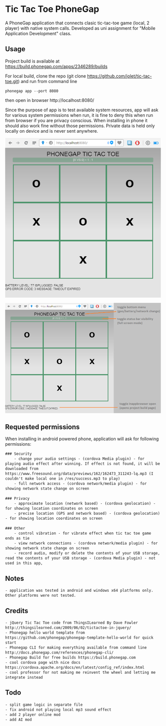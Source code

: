 # Tic Tac Toe PhoneGap

A PhoneGap application that connects clasic tic-tac-toe game (local, 2 player) with native system calls.
Developed as uni assignment for "Mobile Application Development" class.

## Usage
Project build is available at https://build.phonegap.com/apps/2346289/builds

For local build, clone the repo (git clone https://github.com/jolet/tic-tac-toe.git) and run from command line

    phonegap app --port 8080

then open in browser http://localhost:8080/

Since the purpose of app is to test available system resources, app will ask for various system permissions when run, it is fine to deny this when run from browser if you are privacy conscious. When installing in phone it should also work fine without those permissions. Private data is held only locally on device and is never sent anywhere.


![alt tag](https://raw.githubusercontent.com/jolet/tic-tac-toe/master/www/res/phonegap_tic_tac_toe_preview.png)

![alt tag](https://raw.githubusercontent.com/jolet/tic-tac-toe/master/www/res/phonegap_tic_tac_toe_UI_info.png)

## Requested permissions
 When installing in android powered phone, application will ask for following permissions:

    ### Security
        - change your audio settings - (cordova Media plugin) - for playing audio effect after winning. If effect is not found, it will be downloaded from https://www.freesound.org/data/previews/162/162473_311243-lq.mp3 (I couldn't make local one in /res/success.mp3 to play)
        - full network access - (cordova network/media plugin) - for showing network state change on screen
        
    ### Privacy
        - approximate location (network based) - (cordova geolocation) - for showing location coordinates on screen
        - precise location (GPS and network based) - (cordova geolocation) - for showing location coordinates on screen

    ### Other
        - control vibration - for vibrate effect when tic tac toe game ends as tie
        - view network connections - (cordova network/media plugin) - for showing network state change on screen
        - record audio, modify or delete the contents of your USB storage, read the contents of your USB storage - (cordova Media plugin) - not used in this app, 
        
## Notes
    - application was tested in android and windows x64 platforms only. Other platforms were not tested. 

## Credits
    - jQuery Tic Tac Toe code from ThingsILearned By Dave Fowler http://thingsilearned.com/2009/06/02/tictactoe-in-jquery/
    - Phonegap hello world template from https://github.com/phonegap/phonegap-template-hello-world for quick start
    - Phonegap CLI for making everything available from command line http://docs.phonegap.com/references/phonegap-cli/
    - Phonegap Build for free builds https://build.phonegap.com
    - cool cordova page with nice docs https://cordova.apache.org/docs/en/latest/config_ref/index.html
    - cool professor for not making me reinvent the wheel and letting me integrate instead

## Todo
    - split game logic in separate file
    - fix android not playing local mp3 sound effect
    - add 2 player online mod
    - add AI mod
